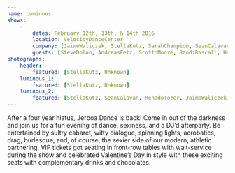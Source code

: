 ```yaml
---
name: Luminous
shows:
    -
        dates: February 12th, 13th, & 14th 2016
        location: VelocityDanceCenter
        company: [JaimeWaliczek, StellaKutz, SarahChampion, SeanCalavan, MeghanShepard, RenadoTozer, JenniferElder]
        guests: [SteveDolan, AndreasFetz, ScottoMoore, RandiRascall, HarmonyGwinn, AndrewScott, JenniferElder]
photographs:
    header:
        featured: [StellaKutz, Unknown]
    luminous_1:
        featured: [StellaKutz, Unknown]
    luminous_2:
        featured: [StellaKutz, SeanCalavan, RenadoTozer, JaimeWaliczek, JenniferElder]
---
```

After a four year hiatus, Jerboa Dance is back! Come in out of the darkness and join us for a fun evening of dance, sexiness, and a DJ’d afterparty. Be entertained by sultry cabaret, witty dialogue, spinning lights, acrobatics, drag, burlesque, and, of course, the sexier side of our modern, athletic partnering.
VIP tickets got seating in front-row tables with wait-service during the show and celebrated Valentine’s Day in style with these exciting seats with complementary drinks and chocolates.